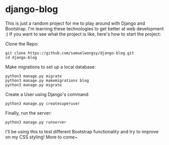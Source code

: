 # django-blog

This is just a random project for me to play around with Django and Bootstrap. I'm learning these technologies to get better at web development :) If you want to see what the project is like, here's how to start the project:


Clone the Repo:
```
git clone https://github.com/samuelwongsy/django-blog.git
cd django-blog
```
Make migrations to set up a local database:
```
python3 manage.py migrate
python3 manage.py makemigrations blog
python3 manage.py migrate
```
Create a User using Django's command:
```
python3 manage.py createsuperuser
```
Finally, run the server:
```
python3 manage.py runserver
```
I'll be using this to test different Bootstrap functionality and try to improve on my CSS styling! More to come~

